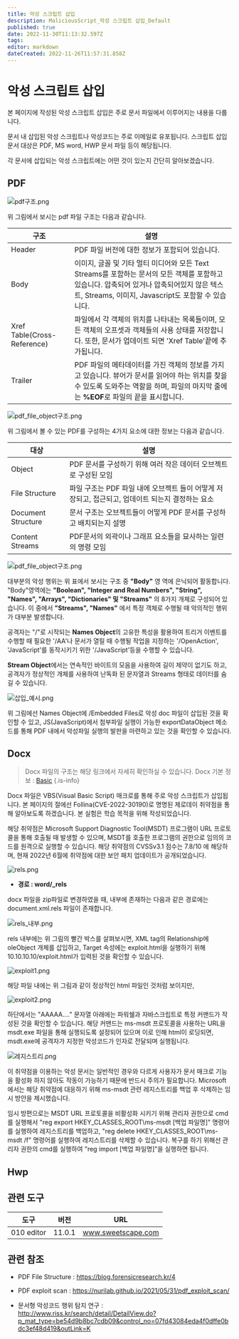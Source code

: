 ```yaml
---
title: 악성 스크립트 삽입
description: MaliciousScript_악성 스크립트 삽입_Default
published: true
date: 2022-11-30T11:13:32.597Z
tags: 
editor: markdown
dateCreated: 2022-11-26T11:57:31.858Z
---
```


# 악성 스크립트 삽입
본 페이지에 작성된 악성 스크립트 삽입은 주로 문서 파일에서 이루어지는 내용을 다룹니다.

문서 내 삽입된 악성 스크립트나 악성코드는 주로 이메일로 유포됩니다. 스크립트 삽입 문서 대상은 PDF, MS word, HWP 문서 파일 등이 해당됩니다.

각 문서에 삽입되는 악성 스크립트에는 어떤 것이 있는지 간단히 알아보겠습니다.

## PDF

![pdf구조.png](/malicious/pdf구조.png)

위 그림에서 보시는 pdf 파일 구조는 다음과 같습니다.


|구조|설명|
|-|-|
|Header|PDF 파일 버전에 대한 정보가 포함되어 있습니다.|
|Body|이미지, 글꼴 및 기타 멀티 미디어와 모든 Text Streams를 포함하는 문서의 모든 객체를 포함하고 있습니다. 압축되어 있거나 압축되어있지 않은 텍스트, Streams, 이미지, Javascript도 포함할 수 있습니다.|
|Xref Table(Cross-Reference)|파일에서 각 객체의 위치를 나타내는 목록들이며, 모든 객체의 오프셋과 객체들의 사용 상태를 저장합니다. 또한, 문서가 업데이트 되면 'Xref Table'끝에 추가됩니다.
|Trailer|PDF 파일의 메타데이터를 가진 객체의 정보를 가지고 있습니다. 뷰어가 문서를 읽어야 하는 위치를 찾을 수 있도록 도와주는 역할을 하며, 파일의 마지막 줄에는 **%EOF**로 파일의 끝을 표시합니다.|

![pdf_file_object구조.png](/malicious/pdf_file_object구조.png)

위 그림에서 볼 수 있는 PDF를 구성하는 4가지 요소에 대한 정보는 다음과 같습니다.

|대상|설명
|-|-|
|Object|PDF 문서를 구성하기 위해 여러 작은 데이터 오브젝트로 구성된 모임|
|File Structure|파일 구조는 PDF 파일 내에 오브젝트 들이 어떻게 저장되고, 접근되고, 업데이트 되는지 결정하는 요소|
|Document Structure|문서 구조는 오브젝트들이 어떻게 PDF 문서를 구성하고 배치되는지 설명|
|Content Streams|PDF문서의 외곽이나 그래프 요소들을 묘사하는 일련의 명령 모임|


![pdf_file_object구조.png](/malicious/pdf_file_object구조.png)

대부분의 악성 행위는 위 표에서 보시는 구조 중 **"Body"** 영 역에 은닉되어 활동합니다. "Body"영역에는 **"Boolean", "Integer and Real Numbers", "String", "Names", "Arrays", "Dictionaries" 및 "Streams"** 의 8가지 개체로 구성되어 있습니다. 이 중에서 **"Streams", "Names"** 에서 특정 객체로 수행될 때 악의적인 행위가 대부분 발생합니다.

공격자는 "/"로 시작되는 **Names Object**의 고유한 특성을 활용하여 트리거 이벤트를 수행할 때 필요한 '/AA'나 문서가 열릴 때 수행될 작업을 지정하는 '/OpenAction', 'JavaScript'를 동작시키기 위한 '/JavaScript'등을 수행할 수 있습니다.

**Stream Object**에서는 연속적인 바이트의 모음을 사용하여 길이 제약이 없기도 하고, 공격자가 정상적인 개체를 사용하여 난독화 된 문자열과 Streams 형태로 데이터를 숨길 수 있습니다.

![삽입_예시.png](/malicious/삽입_예시.png)

위 그림에선 Names Object에 /Embedded Files로 악성 doc 파일이 삽입된 것을 확인할 수 있고, JS(JavaScript)에서 첨부파일 실행이 가능한 exportDataObject 메소드를 통해 PDF 내에서 악성파일 실행의 발판을 마련하고 있는 것을 확인할 수 있습니다. 

## Docx

> Docx 파일의 구조는 해당 링크에서 자세히 확인하실 수 있습니다.
Docx 기본 정보 : [Basic](/ko/Artifact/DocumentFile/Docx/Basic)
{.is-info}


Docx 파일은 VBS(Visual Basic Script) 매크로를 통해 주로 악성 스크립트가 삽입됩니다. 본 페이지의 절에선 Follina(CVE-2022-30190)로 명명된 제로데이 취약점을 통해 알아보도록 하겠습니다. 본 실험은 학습 목적을 위해 작성되었습니다.

해당 취약점은 Microsoft Support Diagnostic Tool(MSDT) 프로그램이 URL 프로토콜을 통해 호출될 때 발생할 수 있으며, MSDT를 호출한 프로그램의 권한으로 임의의 코드를 원격으로 실행할 수 있습니다. 해당 취약점의 CVSSv3.1 점수는 7.8/10 에 해당하며, 현재 2022년 6월에 취약점에 대한 보안 패치 업데이트가 공개되었습니다.


![rels.png](/malicious/rels.png)

- **경로 : word/_rels**

docx 파일을 zip파일로 변경하였을 때, 내부에 존재하는 다음과 같은 경로에는 document.xml.rels 파일이 존재합니다.


![rels_내부.png](/malicious/rels_내부.png)

rels 내부에는 위 그림의 빨간 박스를 살펴보시면, XML tag의 Relationship에 oleObject 개체를 삽입하고, Target 속성에는 exploit.html을 실행하기 위해 10.10.10.10/exploit.html가 입력된 것을 확인할 수 있습니다.

![exploit1.png](/malicious/exploit1.png)

해당 파일 내에는 위 그림과 같이 정상적인 html 파일인 것처럼 보이지만,

![exploit2.png](/malicious/exploit2.png)

하단에서는 "AAAAA...." 문자열 아래에는 파워쉘과 자바스크립트로 특정 커맨드가 작성된 것을 확인할 수 있습니다. 
해당 커맨드는 ms-msdt 프로토콜을 사용하는 URL을 msdt.exe 파일을 통해 실행되도록 설정되어 있으며 이로 인해 html이 로딩되면, msdt.exe에 공격자가 지정한 악성코드가 인자로 전달되며 실행됩니다.

![레지스트리.png](/malicious/레지스트리.png)

이 취약점을 이용하는 악성 문서는 일반적인 경우와 다르게 사용자가 문서 매크로 기능을 활성화 하지 않아도 작동이 가능하기 때문에 반드시 주의가 필요합니다. Microsoft에서는 해당 취약점에 대응하기 위해 ms-msdt 관련 레지스트리를 백업 후 삭제하는 임시 방안을 제시했습니다.

임시 방편으로는 MSDT URL 프로토콜을 비활성화 시키기 위해 관리자 권한으로 cmd를 실행해서 "reg export HKEY_CLASSES_ROOT\ms-msdt [백업 파일명]" 명령어를 실행하여 레지스트리를 백업하고, "reg delete HKEY_CLASSES_ROOT\ms-msdt /f" 명령어를 실행하여 레지스트리를 삭제할 수 있습니다. 복구를 하기 위해선 관리자 권한의 cmd를 실행하여 "reg import [백업 파일명]"을 실행하면 됩니다.



## Hwp


## 관련 도구

|도구|버전|URL|
|-|-|-|
|010 editor|11.0.1|www.sweetscape.com|


## 관련 참조
- PDF File Structure : https://blog.forensicresearch.kr/4

- PDF exploit scan : https://nurilab.github.io/2021/05/31/pdf_exploit_scan/

- 문서형 악성코드 행위 탐지 연구 : 
http://www.riss.kr/search/detail/DetailView.do?p_mat_type=be54d9b8bc7cdb09&control_no=07fd43084eda4f0dffe0bdc3ef48d419&outLink=K


